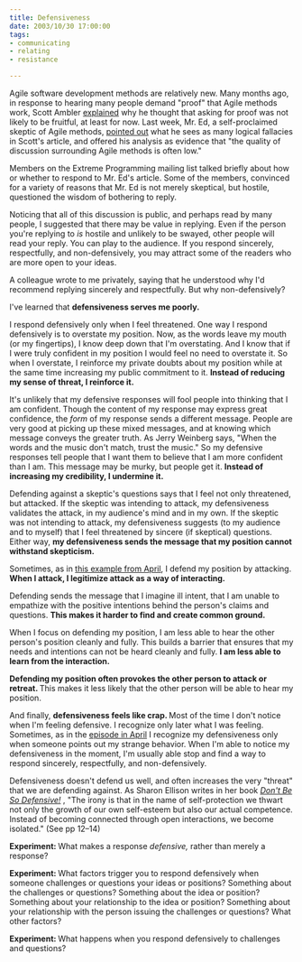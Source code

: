 ```yaml
--- 
title: Defensiveness
date: 2003/10/30 17:00:00
tags: 
- communicating
- relating
- resistance

---
```


<p> Agile software development methods are relatively new. Many months ago, in response to hearing many people demand "proof" that Agile methods work, Scott Ambler <a href="http://www.agilemodeling.com/essays/proof.htm">explained</a> why he thought that asking for proof was not likely to be fruitful, at least for now. Last week, Mr. Ed, a self-proclaimed skeptic of Agile methods, <a href="http://www.hacknot.info/servlet/HS?cmd=sen&amp;eid=32">pointed out</a> what he sees as many logical fallacies in Scott's article, and offered his analysis as evidence that "the quality of discussion surrounding Agile methods is often low." </p>
<p> Members on the Extreme Programming mailing list talked briefly about how or whether to respond to Mr. Ed's article. Some of the members, convinced for a variety of reasons that Mr. Ed is not merely skeptical, but hostile, questioned the wisdom of bothering to reply. </p>
<p> Noticing that all of this discussion is public, and perhaps read by many people, I suggested that there may be value in replying. Even if the person you're replying to <em>is</em> hostile and unlikely to be swayed, other people will read your reply. You can play to the audience. If you respond sincerely, respectfully, and non-defensively, you may attract some of the readers who are more open to your ideas. </p>
<p> A colleague wrote to me privately, saying that he understood why I'd recommend replying sincerely and respectfully. But why non-defensively? </p>
<p> I've learned that <strong> defensiveness serves me poorly. </strong>
</p>
<p> I respond defensively only when I feel threatened. One way I respond defensively is to overstate my position. Now, as the words leave my mouth (or my fingertips), I know deep down that I'm overstating. And I know that if I were truly confident in my position I would feel no need to overstate it. So when I overstate, I reinforce my private doubts about my position while at the same time increasing my public commitment to it. <strong> Instead of reducing my sense of threat, I reinforce it. </strong>
</p>
<p> It's unlikely that my defensive responses will fool people into thinking that I am confident. Though the content of my response may express great confidence, the <em>form</em> of my response sends a different message. People are very good at picking up these mixed messages, and at knowing which message conveys the greater truth. As Jerry Weinberg says, "When the words and the music don't match, trust the music." So my defensive responses tell people that I want them to believe that I am more confident than I am. This message may be murky, but people get it. <strong> Instead of increasing my credibility, I undermine it. </strong>
</p>
<p> Defending against a skeptic's questions says that I feel not only threatened, but attacked. If the skeptic was intending to attack, my defensiveness validates the attack, in my audience's mind and in my own. If the skeptic was not intending to attack, my defensiveness suggests (to my audience and to myself) that I feel threatened by sincere (if skeptical) questions. Either way, <strong> my defensiveness sends the message that my position cannot withstand skepticism. </strong>
</p>
<p> Sometimes, as in <a href="/cwd/2003/04/sincerity.html">this example from April</a>, I defend my position by attacking. <strong> When I attack, I legitimize attack as a way of interacting. </strong>
</p>
<p> Defending sends the message that I imagine ill intent, that I am unable to empathize with the positive intentions behind the person's claims and questions. <strong> This makes it harder to find and create common ground. </strong>
</p>
<p> When I focus on defending my position, I am less able to hear the other person's position cleanly and fully. This builds a barrier that ensures that my needs and intentions can not be heard cleanly and fully. <strong> I am less able to learn from the interaction. </strong>
</p>
<p>
<strong> Defending my position often provokes the other person to attack or retreat. </strong> This makes it less likely that the other person will be able to hear my position. </p>
<p> And finally, <strong> defensiveness feels like crap. </strong> Most of the time I don't notice when I'm feeling defensive. I recognize only later what I was feeling. Sometimes, as in the <a href="/cwd/2003/04/sincerity.html">episode in April</a> I recognize my defensiveness only when someone points out my strange behavior. When I'm able to notice my defensiveness in the moment, I'm usually able stop and find a way to respond sincerely, respectfully, and non-defensively. </p>
<p> Defensiveness doesn't defend us well, and often increases the very "threat" that we are defending against. As Sharon Ellison writes in her book  <em>
<a href="http://www.amazon.com/exec/obidos/ASIN/0836235940/dalehemer-20">Don't Be So Defensive!</a>
</em>,  "The irony is that in the name of self-protection we thwart not only the growth of our own self-esteem but also our actual competence. Instead of becoming connected through open interactions, we become isolated." (See pp 12–14) </p>
<p>
<strong> Experiment: </strong> What makes a response <em>defensive,</em> rather than merely a response? </p>
<p>
<strong> Experiment: </strong> What factors trigger you to respond defensively when someone challenges or questions your ideas or positions? Something about the challenges or questions? Something about the idea or position? Something about your relationship to the idea or position? Something about your relationship with the person issuing the challenges or questions? What other factors? </p>
<p>
<strong> Experiment: </strong> What happens when you respond defensively to challenges and questions? </p>
